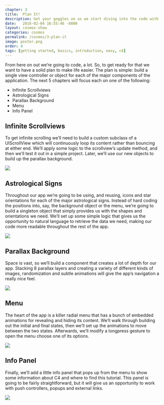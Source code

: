 ```yaml
---
chapter: 3
title:  Plan It!
description: Get your goggles on as we start diving into the code with C4.
date:   2016-02-04 16:55:46 -0800
layout: cosmos-show
categories: cosmos
permalink: /cosmos/3-plan-it
image: poster.png
order: 4
tags: [getting started, basics, introduction, easy, c4]
---
```


From here on out we’re going to code, a lot. So, to get ready for that we want to have a solid plan to make life easier. The plan is simple: build a single view controller or object for each of the major components of the application. The next 5 chapters will focus each on one of the following:

* Infinite Scrollviews
* Astrological Signs
* Parallax Background
* Menu
* Info Panel

## Infinite Scrollviews

To get infinite scrolling we’ll need to build a custom subclass of a UIScrollView which will continuously loop its content rather than bouncing at either end. We’ll apply some logic to the scrollview’s update method, and then we’ll test it out in a simple project. Later, we’ll use our new objects to build up the parallax background.

![](01.png)

## Astrological Signs

Throughout our app we’re going to be using, and reusing, icons and star orientations for each of the major astrological signs. Instead of hard coding the positions into, say, the background object or the menu, we’re going to build a singleton object that simply provides us with the shapes and orientations we need. We’ll set up some simple logic that gives us the opportunity to natural language to retrieve the data we need, making our code more readable throughout the rest of the app.

![](02.png)

## Parallax Background

Space is vast, so we’ll build a component that creates a lot of depth for our app. Stacking 8 parallax layers and creating a variety of different kinds of images, randomization and subtle animations will give the app’s navigation a really nice feel.

![](03.png)

## Menu

The heart of the app is a killer radial menu that has a bunch of embedded animations for revealing and hiding its content. We’ll walk through building out the initial and final states, then we’ll set up the animations to move between the two states. Afterwards, we’ll modify a longpress gesture to open the menu choose one of its options.

![](04.png)

## Info Panel

Finally, we’ll add a little info panel that pops up from the menu to show some information about C4 and where to find this tutorial. This panel is going to be fairly straightforward, but it will give us an opportunity to work with push controllers, popups and external links.

![](05.png)
